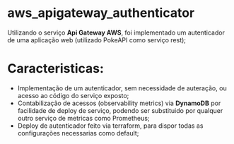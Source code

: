 # aws_apigateway_authenticator

Utilizando o serviço **Api Gateway AWS**, foi implementado um autenticador de uma aplicação web (utilizado PokeAPI como serviço rest);

# Caracteristicas:

- Implementação de um autenticador, sem necessidade de auteração, ou acesso ao código do serviço exposto;
- Contabilização de acessos (observability metrics) via **DynamoDB** por facilidade de deploy de serviço, podendo ser substituido por qualquer outro serviço de metricas como Prometheus;
- Deploy de autenticador feito via terraform, para dispor todas as configurações necessarias como default;

